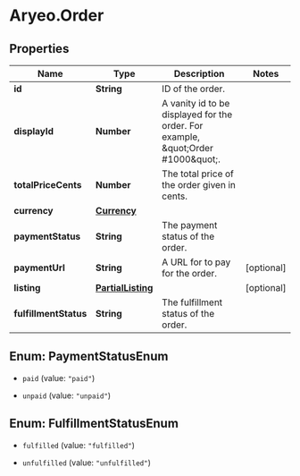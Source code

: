 # Aryeo.Order

## Properties

Name | Type | Description | Notes
------------ | ------------- | ------------- | -------------
**id** | **String** | ID of the order. | 
**displayId** | **Number** | A vanity id to be displayed for the order. For example, \&quot;Order #1000\&quot;. | 
**totalPriceCents** | **Number** | The total price of the order given in cents. | 
**currency** | [**Currency**](Currency.md) |  | 
**paymentStatus** | **String** | The payment status of the order. | 
**paymentUrl** | **String** | A URL for to pay for the order. | [optional] 
**listing** | [**PartialListing**](PartialListing.md) |  | [optional] 
**fulfillmentStatus** | **String** | The fulfillment status of the order. | 



## Enum: PaymentStatusEnum


* `paid` (value: `"paid"`)

* `unpaid` (value: `"unpaid"`)





## Enum: FulfillmentStatusEnum


* `fulfilled` (value: `"fulfilled"`)

* `unfulfilled` (value: `"unfulfilled"`)




